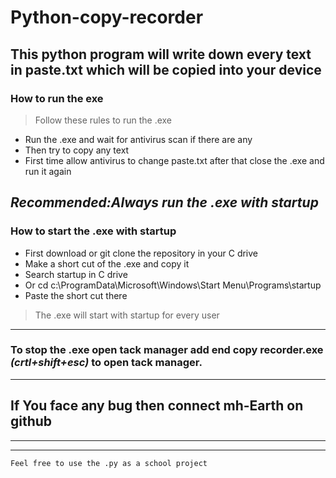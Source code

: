 # Python-copy-recorder

## This python program will write down every text in paste.txt which will be copied into your device

### How to run the exe

> Follow these rules to run the .exe

* Run the .exe and wait for antivirus scan if there are any
* Then try to copy any text 
* First time allow antivirus to change paste.txt after that close the .exe and run it again

_Recommended:Always run the .exe with startup_
---
### How to start the .exe with startup
* First download or git clone the repository in your C drive         
* Make a short cut of the .exe and copy it                           
* Search startup in C drive                                          
* Or cd c:\ProgramData\Microsoft\Windows\Start Menu\Programs\startup 
* Paste the short cut there                                          
> The .exe will start with startup for every user
---

### To stop the .exe open tack manager add end copy recorder.exe _(crtl+shift+esc)_ to open tack manager.
---
## If You face any bug then connect mh-Earth on github
---
---
`Feel free to use the .py as a school project`
